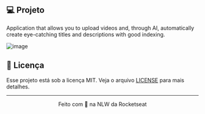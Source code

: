 ## 💻 Projeto

Application that allows you to upload videos and, through AI, automatically create eye-catching titles and descriptions with good indexing.

![image](https://github.com/LuanMiqueias/upload-ai-web/assets/47904212/61029906-6938-45bb-9764-9652234bb191)

## 📝 Licença

Esse projeto está sob a licença MIT. Veja o arquivo [LICENSE](LICENSE) para mais detalhes.

---

<p align="center">
  Feito com 💜 na NLW da Rocketseat
</p>

